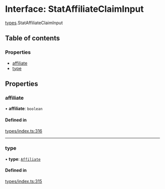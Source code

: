 # Interface: StatAffiliateClaimInput

[types](../wiki/types).StatAffiliateClaimInput

## Table of contents

### Properties

- [affiliate](../wiki/types.StatAffiliateClaimInput#affiliate)
- [type](../wiki/types.StatAffiliateClaimInput#type)

## Properties

### affiliate

• **affiliate**: `boolean`

#### Defined in

[types/index.ts:316](https://github.com/PolymeshAssociation/polymesh-sdk/blob/31fdce23/src/types/index.ts#L316)

___

### type

• **type**: [`Affiliate`](../wiki/types.ClaimType#affiliate)

#### Defined in

[types/index.ts:315](https://github.com/PolymeshAssociation/polymesh-sdk/blob/31fdce23/src/types/index.ts#L315)

